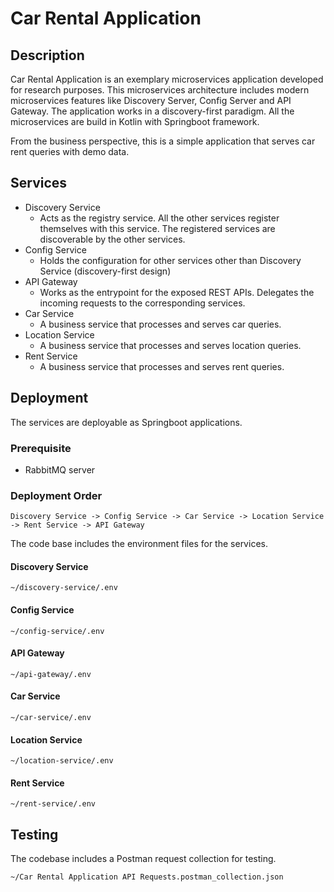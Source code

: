# Car Rental Application

## Description
Car Rental Application is an exemplary microservices application developed for research purposes. This microservices architecture includes modern microservices features like Discovery Server, Config Server and API Gateway. The application works in a discovery-first paradigm. All the microservices are build in Kotlin with Springboot framework.

From the business perspective, this is a simple application that serves car rent queries with demo data.

## Services
- Discovery Service
  - Acts as the registry service. All the other services register themselves with this service. The registered services are discoverable by the other services.
- Config Service
  - Holds the configuration for other services other than Discovery Service (discovery-first design)
- API Gateway
  - Works as the entrypoint for the exposed REST APIs. Delegates the incoming requests to the corresponding services.
- Car Service
  - A business service that processes and serves car queries.
- Location Service
  - A business service that processes and serves location queries.
- Rent Service
  - A business service that processes and serves rent queries.

## Deployment
The services are deployable as Springboot applications.

### Prerequisite
- RabbitMQ server

### Deployment Order
```
Discovery Service -> Config Service -> Car Service -> Location Service -> Rent Service -> API Gateway 
```

The code base includes the environment files for the services.

#### Discovery Service
```
~/discovery-service/.env
```
####  Config Service
```
~/config-service/.env
```
####  API Gateway
```
~/api-gateway/.env
```
####  Car Service
```
~/car-service/.env
```
####  Location Service
```
~/location-service/.env
```
####  Rent Service
```
~/rent-service/.env
```

## Testing
The codebase includes a Postman request collection for testing.
```
~/Car Rental Application API Requests.postman_collection.json
```